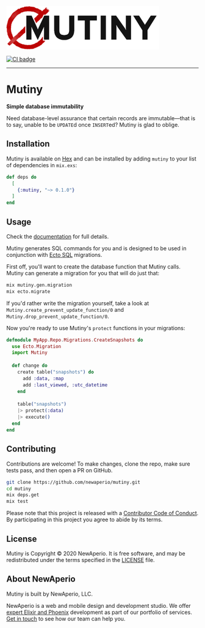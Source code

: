 <img alt="Mutiny wordmark with red crossed-out circle" src="logo.png" width="400" height="113" />

[![CI badge](https://github.com/newaperio/mutiny/workflows/CI/badge.svg)](https://github.com/newaperio/mutiny/actions?query=workflow%3ACI)

---

# Mutiny

**Simple database immutability**

Need database-level assurance that certain records are immutable—that is to
say, unable to be `UPDATE`d once `INSERT`ed? Mutiny is glad to oblige.

## Installation

Mutiny is available on [Hex][hex] and can be installed by
adding `mutiny` to your list of dependencies in `mix.exs`:

```elixir
def deps do
  [
    {:mutiny, "~> 0.1.0"}
  ]
end
```

## Usage

Check the [documentation][hex] for full details.

Mutiny generates SQL commands for you and is designed to be used in conjunction
with [Ecto SQL][ecto] migrations.

First off, you'll want to create the database function that Mutiny calls.
Mutiny can generate a migration for you that will do just that:

```sh
mix mutiny.gen.migration
mix ecto.migrate
```

If you'd rather write the migration yourself, take a look at
`Mutiny.create_prevent_update_function/0` and
`Mutiny.drop_prevent_update_function/0`.

Now you're ready to use Mutiny's `protect` functions in your migrations:

```elixir
defmodule MyApp.Repo.Migrations.CreateSnapshots do
  use Ecto.Migration
  import Mutiny

  def change do
    create table("snapshots") do
      add :data, :map
      add :last_viewed, :utc_datetime
    end

    table("snapshots")
    |> protect(:data)
    |> execute()
  end
end
```

## Contributing

Contributions are welcome! To make changes, clone the repo, make sure tests
pass, and then open a PR on GitHub.

```sh
git clone https://github.com/newaperio/mutiny.git
cd mutiny
mix deps.get
mix test
```

Please note that this project is released with a [Contributor Code of
Conduct][coc]. By participating in this project you agree to abide by its
terms.

## License

Mutiny is Copyright © 2020 NewAperio. It is free software, and may be
redistributed under the terms specified in the [LICENSE][license] file.

## About NewAperio

Mutiny is built by NewAperio, LLC.

NewAperio is a web and mobile design and development studio. We offer [expert
Elixir and Phoenix][services] development as part of our portfolio of services.
[Get in touch][contact] to see how our team can help you.


[hex]: https://hexdocs.pm/mutiny
[ecto]: https://hex.pm/ecto_sql
[coc]: https://github.com/newaperio/mutiny/blob/master/CODE_OF_CONDUCT.md
[license]: https://github.com/newaperio/mutiny/blob/master/LICENSE
[services]: https://newaperio.com/services#elixir?utm_source=github
[contact]: https://newaperio.com/contact?utm_source=github

